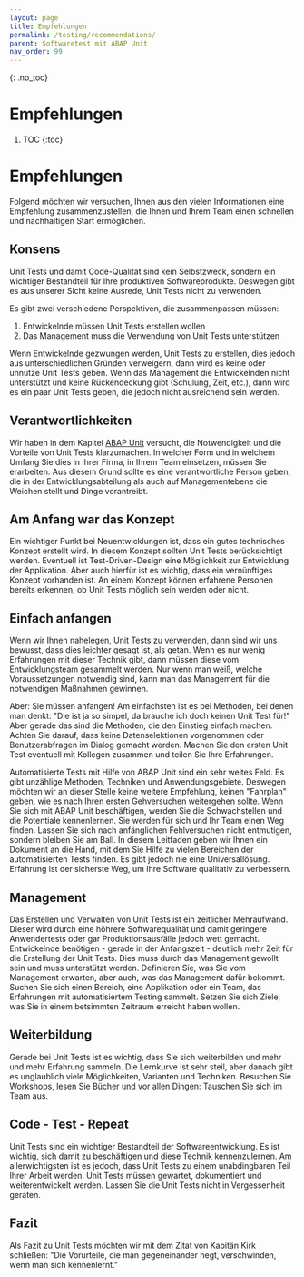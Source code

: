 ```yaml
---
layout: page
title: Empfehlungen
permalink: /testing/recommendations/
parent: Softwaretest mit ABAP Unit
nav_order: 99
---
```



{: .no_toc}
# Empfehlungen

1. TOC
{:toc}

# Empfehlungen

Folgend möchten wir versuchen, Ihnen aus den vielen Informationen eine Empfehlung zusammenzustellen, die Ihnen und Ihrem Team einen schnellen und nachhaltigen Start ermöglichen.

## Konsens

Unit Tests und damit Code-Qualität sind kein Selbstzweck, sondern ein wichtiger Bestandteil für Ihre produktiven Softwareprodukte. Deswegen gibt es aus unserer Sicht keine Ausrede, Unit Tests nicht zu verwenden. 

Es gibt zwei verschiedene Perspektiven, die zusammenpassen müssen:
1. Entwickelnde müssen Unit Tests erstellen wollen
2. Das Management muss die Verwendung von Unit Tests unterstützen

Wenn Entwickelnde gezwungen werden, Unit Tests zu erstellen, dies jedoch aus unterschiedlichen Gründen verweigern, dann wird es keine oder unnütze Unit Tests geben.
Wenn das Management die Entwickelnden nicht unterstützt und keine Rückendeckung gibt (Schulung, Zeit, etc.), dann wird es ein paar Unit Tests geben, die jedoch nicht ausreichend sein werden.

## Verantwortlichkeiten

Wir haben in dem Kapitel [ABAP Unit](#abap_unit_advanced) versucht, die Notwendigkeit und die Vorteile von Unit Tests klarzumachen. In welcher Form und in welchem Umfang Sie dies in Ihrer Firma, in Ihrem Team einsetzen, müssen Sie erarbeiten. Aus diesem Grund sollte es eine verantwortliche Person geben, die in der Entwicklungsabteilung als auch auf Managementebene die Weichen stellt und Dinge vorantreibt.

## Am Anfang war das Konzept

Ein wichtiger Punkt bei Neuentwicklungen ist, dass ein gutes technisches Konzept erstellt wird. In diesem Konzept sollten Unit Tests berücksichtigt werden. Eventuell ist Test-Driven-Design eine Möglichkeit zur Entwicklung der Applikation. Aber auch hierfür ist es wichtig, dass ein vernünftiges Konzept vorhanden ist. An einem Konzept können erfahrene Personen bereits erkennen, ob Unit Tests möglich sein werden oder nicht. 

## Einfach anfangen

Wenn wir Ihnen nahelegen, Unit Tests zu verwenden, dann sind wir uns bewusst, dass dies leichter gesagt ist, als getan. Wenn es nur wenig Erfahrungen mit dieser Technik gibt, dann müssen diese vom Entwicklungsteam gesammelt werden. Nur wenn man weiß, welche Voraussetzungen notwendig sind, kann man das Management für die notwendigen Maßnahmen gewinnen.

Aber: Sie müssen anfangen! Am einfachsten ist es bei Methoden, bei denen man denkt: "Die ist ja so simpel, da brauche ich doch keinen Unit Test für!" Aber gerade das sind die Methoden, die den Einstieg einfach machen. Achten Sie darauf, dass keine Datenselektionen vorgenommen oder Benutzerabfragen im Dialog gemacht werden. Machen Sie den ersten Unit Test eventuell mit Kollegen zusammen und teilen Sie Ihre Erfahrungen.

Automatisierte Tests mit Hilfe von ABAP Unit sind ein sehr weites Feld. Es gibt unzählige Methoden, Techniken und Anwendungsgebiete. Deswegen möchten wir an dieser Stelle keine weitere Empfehlung, keinen "Fahrplan" geben, wie es nach Ihren ersten Gehversuchen weitergehen sollte. Wenn Sie sich mit ABAP Unit beschäftigen, werden Sie die Schwachstellen und die Potentiale kennenlernen. Sie werden für sich und Ihr Team einen Weg finden. Lassen Sie sich nach anfänglichen Fehlversuchen nicht entmutigen, sondern bleiben Sie am Ball. In diesem Leitfaden geben wir Ihnen ein Dokument an die Hand, mit dem Sie Hilfe zu vielen Bereichen der automatisierten Tests finden. Es gibt jedoch nie eine Universallösung. Erfahrung ist der sicherste Weg, um Ihre Software qualitativ zu verbessern.

## Management

Das Erstellen und Verwalten von Unit Tests ist ein zeitlicher Mehraufwand. Dieser wird durch eine höhrere Softwarequalität und damit geringere Anwendertests oder gar Produktionsausfälle jedoch wett gemacht. Entwickelnde benötigen - gerade in der Anfangszeit - deutlich mehr Zeit für die Erstellung der Unit Tests. Dies muss durch das Management gewollt sein und muss unterstützt werden. Definieren Sie, was Sie vom Management erwarten, aber auch, was das Management dafür bekommt. Suchen Sie sich einen Bereich, eine Applikation oder ein Team, das Erfahrungen mit automatisiertem Testing sammelt. Setzen Sie sich Ziele, was Sie in einem betsimmten Zeitraum erreicht haben wollen.

## Weiterbildung

Gerade bei Unit Tests ist es wichtig, dass Sie sich weiterbilden und mehr und mehr Erfahrung sammeln. Die Lernkurve ist sehr steil, aber danach gibt es unglaublich viele Möglichkeiten, Varianten und Techniken. Besuchen Sie Workshops, lesen Sie Bücher und vor allen Dingen: Tauschen Sie sich im Team aus. 

## Code - Test - Repeat

Unit Tests sind ein wichtiger Bestandteil der Softwareentwicklung. Es ist wichtig, sich damit zu beschäftigen und diese Technik kennenzulernen. Am allerwichtigsten ist es jedoch, dass Unit Tests zu einem unabdingbaren Teil Ihrer Arbeit werden. Unit Tests müssen gewartet, dokumentiert und weiterentwickelt werden. Lassen Sie die Unit Tests nicht in Vergessenheit geraten.

## Fazit

Als Fazit zu Unit Tests möchten wir mit dem Zitat von Kapitän Kirk schließen:
"Die Vorurteile, die man gegeneinander hegt, verschwinden, wenn man sich kennenlernt."
